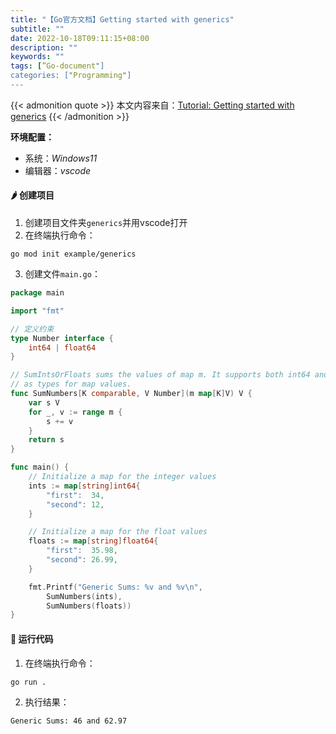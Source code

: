 ```yaml
---
title: "【Go官方文档】Getting started with generics"
subtitle: ""
date: 2022-10-18T09:11:15+08:00
description: ""
keywords: ""
tags: [”Go-document"]
categories: ["Programming"]
---
```


{{< admonition quote >}}
本文内容来自：[Tutorial: Getting started with generics](https://golang.google.cn/doc/tutorial/generics)
{{< /admonition >}}

**环境配置：**
- 系统：*Windows11*
- 编辑器：*vscode*

#### 🌶️ 创建项目
1. 创建项目文件夹`generics`并用vscode打开
2. 在终端执行命令：
```shell
go mod init example/generics
```
3. 创建文件`main.go`：
```go
package main

import "fmt"

// 定义约束
type Number interface {
	int64 | float64
}

// SumIntsOrFloats sums the values of map m. It supports both int64 and float64
// as types for map values.
func SumNumbers[K comparable, V Number](m map[K]V) V {
	var s V
	for _, v := range m {
		s += v
	}
	return s
}

func main() {
	// Initialize a map for the integer values
	ints := map[string]int64{
		"first":  34,
		"second": 12,
	}

	// Initialize a map for the float values
	floats := map[string]float64{
		"first":  35.98,
		"second": 26.99,
	}

	fmt.Printf("Generic Sums: %v and %v\n",
		SumNumbers(ints),
		SumNumbers(floats))
}
```

#### 🥕 运行代码
1. 在终端执行命令：
```shell
go run .
```
2. 执行结果：
```shell
Generic Sums: 46 and 62.97
```